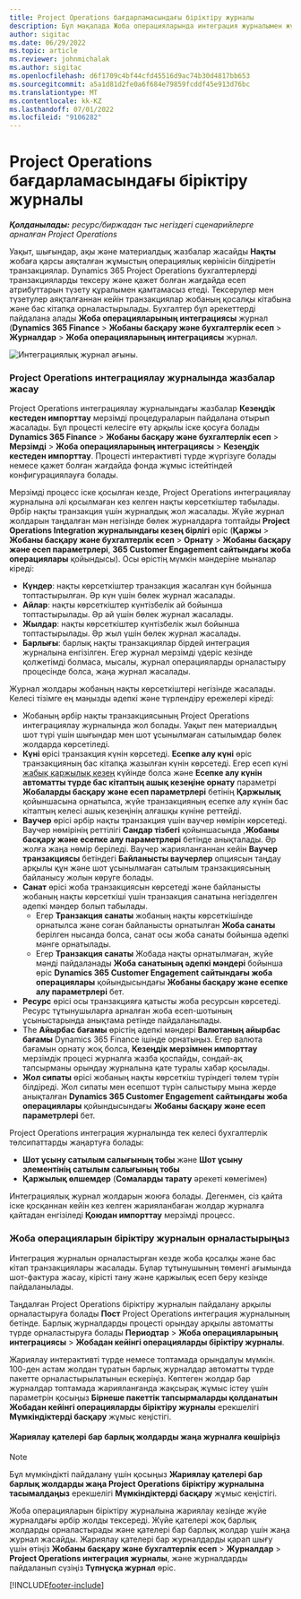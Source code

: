 ```yaml
---
title: Project Operations бағдарламасындағы біріктіру журналы
description: Бұл мақалада Жоба операцияларында интеграция журналымен жұмыс істеу туралы ақпарат берілген.
author: sigitac
ms.date: 06/29/2022
ms.topic: article
ms.reviewer: johnmichalak
ms.author: sigitac
ms.openlocfilehash: d6f1709c4bf44cfd45516d9ac74b30d4817bb653
ms.sourcegitcommit: a5a1d81d2fe0a6f684e79859fcddf45e913d76bc
ms.translationtype: MT
ms.contentlocale: kk-KZ
ms.lasthandoff: 07/01/2022
ms.locfileid: "9106282"
---
```

# <a name="integration-journal-in-project-operations"></a>Project Operations бағдарламасындағы біріктіру журналы

_**Қолданылады:** ресурс/биржадан тыс негіздегі сценарийлерге арналған Project Operations_

Уақыт, шығындар, ақы және материалдық жазбалар жасайды **Нақты** жобаға қарсы аяқталған жұмыстың операциялық көрінісін білдіретін транзакциялар. Dynamics 365 Project Operations бухгалтерлерді транзакцияларды тексеру және қажет болған жағдайда есеп атрибуттарын түзету құралымен қамтамасыз етеді. Тексерулер мен түзетулер аяқталғаннан кейін транзакциялар жобаның қосалқы кітабына және бас кітапқа орналастырылады. Бухгалтер бұл әрекеттерді пайдалана алады **Жоба операцияларының интеграциясы** журнал (**Dynamics 365 Finance** > **Жобаны басқару және бухгалтерлік есеп** > **Журналдар** > **Жоба операцияларының интеграциясы** журнал.

![Интеграциялық журнал ағыны.](./media/IntegrationJournal.png)

### <a name="create-records-in-the-project-operations-integration-journal"></a>Project Operations интеграциялау журналында жазбалар жасау

Project Operations интеграциялау журналындағы жазбалар **Кезеңдік кестеден импорттау** мерзімді процедураларын пайдалана отырып жасалады. Бұл процесті келесіге өту арқылы іске қосуға болады **Dynamics 365 Finance** > **Жобаны басқару және бухгалтерлік есеп** > **Мерзімді** > **Жоба операцияларының интеграциясы** > **Кезеңдік кестеден импорттау**. Процесті интерактивті түрде жүргізуге болады немесе қажет болған жағдайда фонда жұмыс істейтіндей конфигурациялауға болады.

Мерзімді процесс іске қосылған кезде, Project Operations интеграциялау журналына әлі қосылмаған кез келген нақты көрсеткіштер табылады. Әрбір нақты транзакция үшін журналдық жол жасалады.
Жүйе журнал жолдарын таңдалған мән негізінде бөлек журналдарға топтайды **Project Operations Integration журналындағы кезең бірлігі** өріс (**Қаржы** > **Жобаны басқару және бухгалтерлік есеп** > **Орнату** > **Жобаны басқару және есеп параметрлері**, **365 Customer Engagement сайтындағы жоба операциялары** қойындысы). Осы өрістің мүмкін мәндеріне мыналар кіреді:

  - **Күндер**: нақты көрсеткіштер транзакция жасалған күн бойынша топтастырылған. Әр күн үшін бөлек журнал жасалады.
  - **Айлар**: нақты көрсеткіштер күнтізбелік ай бойынша топтастырылады. Әр ай үшін бөлек журнал жасалады.
  - **Жылдар**: нақты көрсеткіштер күнтізбелік жыл бойынша топтастырылады. Әр жыл үшін бөлек журнал жасалады.
  - **Барлығы**: барлық нақты транзакциялар бірдей интеграция журналына енгізілген. Егер журнал мерзімді үдеріс кезінде қолжетімді болмаса, мысалы, журнал операцияларды орналастыру процесінде болса, жаңа журнал жасалады.

Журнал жолдары жобаның нақты көрсеткіштері негізінде жасалады. Келесі тізімге ең маңызды әдепкі және түрлендіру ережелері кіреді:

  - Жобаның әрбір нақты транзакциясының Project Operations интеграциялау журналында жол болады. Уақыт пен материалдың шот түрі үшін шығындар мен шот ұсынылмаған сатылымдар бөлек жолдарда көрсетіледі.
  - **Күні** өрісі транзакция күнін көрсетеді. **Есепке алу күні** өріс транзакцияның бас кітапқа жазылған күнін көрсетеді. Егер есеп күні [жабық қаржылық кезең](/dynamics365/finance/general-ledger/close-general-ledger-at-period-end) күйінде болса және **Есепке алу күнін автоматты түрде бас кітаптың ашық кезеңіне орнату** параметрі **Жобаларды басқару және есеп параметрлері** бетінің **Қаржылық** қойыншасына орнатылса, жүйе транзакцияның есепке алу күнін бас кітаптың келесі ашық кезеңінің алғашқы күніне реттейді.
  - **Ваучер** өрісі әрбір нақты транзакция үшін ваучер нөмірін көрсетеді. Ваучер нөмірінің реттілігі **Сандар тізбегі** қойыншасында ,**Жобаны басқару және есепке алу параметрлері** бетінде анықталады. Әр жолға жаңа нөмір беріледі. Ваучер жарияланғаннан кейін **Ваучер транзакциясы** бетіндегі **Байланысты ваучерлер** опциясын таңдау арқылы құн және шот ұсынылмаған сатылым транзакциясының байланысу жолын көруге болады.
  - **Санат** өрісі жоба транзакциясын көрсетеді және байланысты жобаның нақты көрсеткіші үшін транзакция санатына негізделген әдепкі мәндер болып табылады.
    - Егер **Транзакция санаты** жобаның нақты көрсеткішінде орнатылса және соған байланысты орнатылған **Жоба санаты** берілген нысанда болса, санат осы жоба санаты бойынша әдепкі мәнге орнатылады.
    - Егер **Транзакция санаты** Жобада нақты орнатылмаған, жүйе мәнді пайдаланады **Жоба санатының әдепкі мәндері** бойынша өріс **Dynamics 365 Customer Engagement сайтындағы жоба операциялары** қойындысындағы **Жобаны басқару және есепке алу параметрлері** бет.
  - **Ресурс** өрісі осы транзакцияға қатысты жоба ресурсын көрсетеді. Ресурс тұтынушыларға арналған жоба есеп-шотының ұсыныстарында анықтама ретінде пайдаланылады.
  - The **Айырбас бағамы** өрістің әдепкі мәндері **Валютаның айырбас бағамы** Dynamics 365 Finance ішінде орнатыңыз. Егер валюта бағамын орнату жоқ болса, **Кезеңдік мерзімнен импорттау** мерзімдік процесі журналға жазба қоспайды, сондай-ақ тапсырманы орындау журналына қате туралы хабар қосылады.
  - **Жол сипаты** өрісі жобаның нақты көрсеткіш түріндегі төлем түрін білдіреді. Жол сипаты мен есепшот түрін салыстыру мына жерде анықталған **Dynamics 365 Customer Engagement сайтындағы жоба операциялары** қойындысындағы **Жобаны басқару және есеп параметрлері** бет.

Project Operations интеграция журналында тек келесі бухгалтерлік төлсипаттарды жаңартуға болады:

- **Шот ұсыну сатылым салығының тобы** және **Шот ұсыну элементінің сатылым салығының тобы**
- **Қаржылық өлшемдер** (**Сомаларды тарату** әрекеті көмегімен)

Интеграциялық журнал жолдарын жоюға болады. Дегенмен, сіз қайта іске қосқаннан кейін кез келген жарияланбаған жолдар журналға қайтадан енгізіледі **Қоюдан импорттау** мерзімді процесс.

### <a name="post-the-project-operations-integration-journal"></a>Жоба операцияларын біріктіру журналын орналастырыңыз

Интеграция журналын орналастырған кезде жоба қосалқы және бас кітап транзакциялары жасалады. Бұлар тұтынушының төменгі ағымында шот-фактура жасау, кірісті тану және қаржылық есеп беру кезінде пайдаланылады.

Таңдалған Project Operations біріктіру журналын пайдалану арқылы орналастыруға болады **Пост** Project Operations интеграция журналының бетінде. Барлық журналдарды процесті орындау арқылы автоматты түрде орналастыруға болады **Периодтар** > **Жоба операцияларының интеграциясы** > **Жобадан кейінгі операцияларды біріктіру журналы**.

Жариялау интерактивті түрде немесе топтамада орындалуы мүмкін. 100-ден астам жолдан тұратын барлық журналдар автоматты түрде пакетте орналастырылатынын ескеріңіз. Көптеген жолдар бар журналдар топтамада жарияланғанда жақсырақ жұмыс істеу үшін параметрін қосыңыз **Бірнеше пакеттік тапсырмаларды қолданатын Жобадан кейінгі операцияларды біріктіру журналы** ерекшелігі **Мүмкіндіктерді басқару** жұмыс кеңістігі. 

#### <a name="transfer-all-lines-that-have-posting-errors-to-a-new-journal"></a>Жариялау қателері бар барлық жолдарды жаңа журналға көшіріңіз

> [!NOTE]
> Бұл мүмкіндікті пайдалану үшін қосыңыз **Жариялау қателері бар барлық жолдарды жаңа Project Operations біріктіру журналына тасымалдаңыз** ерекшелігі **Мүмкіндіктерді басқару** жұмыс кеңістігі.

Жоба операцияларын біріктіру журналына жариялау кезінде жүйе журналдағы әрбір жолды тексереді. Жүйе қателері жоқ барлық жолдарды орналастырады және қателері бар барлық жолдар үшін жаңа журнал жасайды. Жариялау қателері бар журналдарды қарап шығу үшін өтіңіз **Жобаны басқару және бухгалтерлік есеп** > **Журналдар** > **Project Operations интеграция журналы**, және журналдарды пайдаланып сүзіңіз **Түпнұсқа журнал** өріс.

[!INCLUDE[footer-include](../includes/footer-banner.md)]
